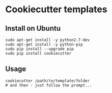 # Cookiecutter templates

## Install on Ubuntu

    sudo apt-get install -y python2.7-dev
    sudo apt-get install -y python-pip
    sudo pip install --upgrade pip
    sudo pip install cookiecutter

## Usage

    cookiecutter /path/to/template/folder
    # and then - just follow the prompt...
